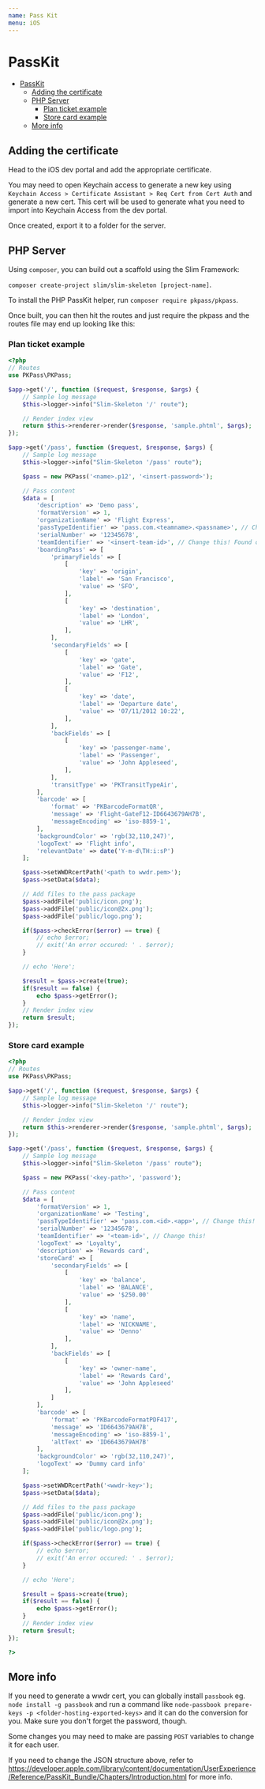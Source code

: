 ```yaml
---
name: Pass Kit
menu: iOS
---
```


# PassKit

- [PassKit](#passkit)
	- [Adding the certificate](#adding-the-certificate)
	- [PHP Server](#php-server)
		- [Plan ticket example](#plan-ticket-example)
		- [Store card example](#store-card-example)
	- [More info](#more-info)

## Adding the certificate

Head to the iOS dev portal and add the appropriate certificate.

You may need to open Keychain access to generate a new key using `Keychain Access > Certificate Assistant > Req Cert from Cert Auth` and generate a new cert. This cert will be used to generate what you need to import into Keychain Access from the dev portal.

Once created, export it to a folder for the server.

<!-- Once created, download the certificate and export it as .p12 to the server which hosts `node-passbook`. You may need to global install as well `npm install -g passbook` to then use `node-passbook prepare-keys -p keys` to convert .p12 to .pem. Make sure you set the PEM passphrase too - it will be needed. -->

## PHP Server

Using `composer`, you can build out a scaffold using the Slim Framework:

`composer create-project slim/slim-skeleton [project-name]`.

To install the PHP PassKit helper, run `composer require pkpass/pkpass`.

Once built, you can then hit the routes and just require the pkpass and the routes file may end up looking like this:

### Plan ticket example

```php
<?php
// Routes
use PKPass\PKPass;

$app->get('/', function ($request, $response, $args) {
    // Sample log message
    $this->logger->info("Slim-Skeleton '/' route");

    // Render index view
    return $this->renderer->render($response, 'sample.phtml', $args);
});

$app->get('/pass', function ($request, $response, $args) {
    // Sample log message
    $this->logger->info("Slim-Skeleton '/pass' route");

    $pass = new PKPass('<name>.p12', '<insert-password>');

	// Pass content
	$data = [
	    'description' => 'Demo pass',
	    'formatVersion' => 1,
	    'organizationName' => 'Flight Express',
	    'passTypeIdentifier' => 'pass.com.<teamname>.<passname>', // Change this!
	    'serialNumber' => '12345678',
	    'teamIdentifier' => '<insert-team-id>', // Change this! Found on Apple Dev Portal
	    'boardingPass' => [
	        'primaryFields' => [
	            [
	                'key' => 'origin',
	                'label' => 'San Francisco',
	                'value' => 'SFO',
	            ],
	            [
	                'key' => 'destination',
	                'label' => 'London',
	                'value' => 'LHR',
	            ],
	        ],
	        'secondaryFields' => [
	            [
	                'key' => 'gate',
	                'label' => 'Gate',
	                'value' => 'F12',
	            ],
	            [
	                'key' => 'date',
	                'label' => 'Departure date',
	                'value' => '07/11/2012 10:22',
	            ],
	        ],
	        'backFields' => [
	            [
	                'key' => 'passenger-name',
	                'label' => 'Passenger',
	                'value' => 'John Appleseed',
	            ],
	        ],
	        'transitType' => 'PKTransitTypeAir',
	    ],
	    'barcode' => [
	        'format' => 'PKBarcodeFormatQR',
	        'message' => 'Flight-GateF12-ID6643679AH7B',
	        'messageEncoding' => 'iso-8859-1',
	    ],
	    'backgroundColor' => 'rgb(32,110,247)',
	    'logoText' => 'Flight info',
	    'relevantDate' => date('Y-m-d\TH:i:sP')
	];

	$pass->setWWDRcertPath('<path to wwdr.pem>');
	$pass->setData($data);

	// Add files to the pass package
	$pass->addFile('public/icon.png');
	$pass->addFile('public/icon@2x.png');
	$pass->addFile('public/logo.png');

	if($pass->checkError($error) == true) {
		// echo $error;
        // exit('An error occured: ' . $error);
    }

    // echo 'Here';

	$result = $pass->create(true);
	if($result == false) {
	    echo $pass->getError();
	}
    // Render index view
    return $result;
});
```

### Store card example

```php
<?php
// Routes
use PKPass\PKPass;

$app->get('/', function ($request, $response, $args) {
    // Sample log message
    $this->logger->info("Slim-Skeleton '/' route");

    // Render index view
    return $this->renderer->render($response, 'sample.phtml', $args);
});

$app->get('/pass', function ($request, $response, $args) {
    // Sample log message
    $this->logger->info("Slim-Skeleton '/pass' route");

    $pass = new PKPass('<key-path>', 'password');

	// Pass content
	$data = [
	    'formatVersion' => 1,
	    'organizationName' => 'Testing',
	    'passTypeIdentifier' => 'pass.com.<id>.<app>', // Change this!
	    'serialNumber' => '12345678',
	    'teamIdentifier' => '<team-id>', // Change this!
	    'logoText' => 'Loyalty',
		'description' => 'Rewards card',
	    'storeCard' => [
	        'secondaryFields' => [
	            [
	                'key' => 'balance',
	                'label' => 'BALANCE',
	                'value' => '$250.00'
	            ],
	            [
	                'key' => 'name',
	                'label' => 'NICKNAME',
	                'value' => 'Denno'
	            ],
	        ],
	        'backFields' => [
	            [
	                'key' => 'owner-name',
	                'label' => 'Rewards Card',
	                'value' => 'John Appleseed'
	            ],
	        ]
	    ],
	    'barcode' => [
	        'format' => 'PKBarcodeFormatPDF417',
	        'message' => 'ID6643679AH7B',
	        'messageEncoding' => 'iso-8859-1',
	        'altText' => 'ID6643679AH7B'
	    ],
	    'backgroundColor' => 'rgb(32,110,247)',
	    'logoText' => 'Dummy card info'
	];

	$pass->setWWDRcertPath('<wwdr-key>');
	$pass->setData($data);

	// Add files to the pass package
	$pass->addFile('public/icon.png');
	$pass->addFile('public/icon@2x.png');
	$pass->addFile('public/logo.png');

	if($pass->checkError($error) == true) {
		// echo $error;
        // exit('An error occured: ' . $error);
    }

    // echo 'Here';

	$result = $pass->create(true);
	if($result == false) {
	    echo $pass->getError();
	}
    // Render index view
    return $result;
});

?>
```

## More info

If you need to generate a wwdr cert, you can globally install `passbook` eg. `node install -g passbook` and run a command like `node-passbook prepare-keys -p <folder-hosting-exported-keys>` and it can do the conversion for you. Make sure you don't forget the password, though.

Some changes you may need to make are passing `POST` variables to change it for each user.

If you need to change the JSON structure above, refer to https://developer.apple.com/library/content/documentation/UserExperience/Reference/PassKit_Bundle/Chapters/Introduction.html for more info.
